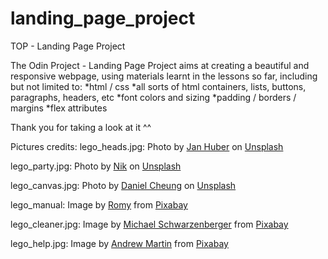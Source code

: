 # landing_page_project
TOP - Landing Page Project

The Odin Project - Landing Page Project aims at creating a beautiful and responsive webpage, using materials learnt in the lessons so far, including but not limited to: 
*html / css
*all sorts of html containers, lists, buttons, paragraphs, headers, etc
*font colors and sizing
*padding / borders / margins
*flex attributes

Thank you for taking a look at it ^^

Pictures credits:
lego_heads.jpg: Photo by <a href="https://unsplash.com/@jan_huber?utm_source=unsplash&utm_medium=referral&utm_content=creditCopyText">Jan Huber</a> on <a href="https://unsplash.com/photos/AF6N3WRsyk4?utm_source=unsplash&utm_medium=referral&utm_content=creditCopyText">Unsplash</a>

lego_party.jpg: Photo by <a href="https://unsplash.com/@helloimnik?utm_source=unsplash&utm_medium=referral&utm_content=creditCopyText">Nik</a> on <a href="https://unsplash.com/photos/5dgHxsvJ170?utm_source=unsplash&utm_medium=referral&utm_content=creditCopyText">Unsplash</a>

lego_canvas.jpg: Photo by <a href="https://unsplash.com/@danielkcheung?utm_source=unsplash&utm_medium=referral&utm_content=creditCopyText">Daniel Cheung</a> on <a href="https://unsplash.com/photos/ZqqlOZyGG7g?utm_source=unsplash&utm_medium=referral&utm_content=creditCopyText">Unsplash</a>

lego_manual: Image by <a href="https://pixabay.com/users/4216928-4216928/?utm_source=link-attribution&utm_medium=referral&utm_campaign=image&utm_content=7021547">Romy</a> from <a href="https://pixabay.com//?utm_source=link-attribution&utm_medium=referral&utm_campaign=image&utm_content=7021547">Pixabay</a>

lego_cleaner.jpg: Image by <a href="https://pixabay.com/users/blickpixel-52945/?utm_source=link-attribution&utm_medium=referral&utm_campaign=image&utm_content=568039">Michael Schwarzenberger</a> from <a href="https://pixabay.com//?utm_source=link-attribution&utm_medium=referral&utm_campaign=image&utm_content=568039">Pixabay</a>

lego_help.jpg: Image by <a href="https://pixabay.com/users/aitoff-388338/?utm_source=link-attribution&utm_medium=referral&utm_campaign=image&utm_content=1351022">Andrew Martin</a> from <a href="https://pixabay.com//?utm_source=link-attribution&utm_medium=referral&utm_campaign=image&utm_content=1351022">Pixabay</a>


